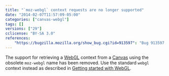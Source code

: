 ```yaml
---
title: "`moz-webgl` context requests are no longer supported"
date: "2014-02-07T11:57:09-05:00"
categories: ["canvas-webgl"]
tags: []
versions: ["29"]
cclicense: "BY-SA 3.0"
references:
    "https://bugzilla.mozilla.org/show_bug.cgi?id=913597": "Bug 913597 – Remove support for \'moz-webgl\' context requests"
---
```

The support for retrieving a [WebGL](https://developer.mozilla.org/en-US/docs/Web/WebGL) context from a [Canvas](https://developer.mozilla.org/en-US/docs/HTML/Canvas) using the obsolete `moz-webgl` name has been removed. Use the standard `webgl` context instead as described in [Getting started with WebGL](https://developer.mozilla.org/en-US/docs/Web/WebGL/Getting_started_with_WebGL#Creating_a_WebGL.C2.A0context).
